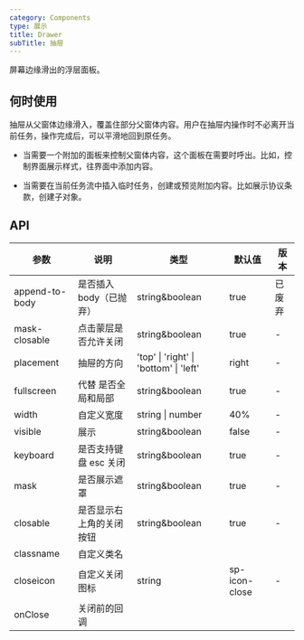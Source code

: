 ```yaml
---
category: Components
type: 展示
title: Drawer
subTitle: 抽屉
---
```


屏幕边缘滑出的浮层面板。

## 何时使用
抽屉从父窗体边缘滑入，覆盖住部分父窗体内容。用户在抽屉内操作时不必离开当前任务，操作完成后，可以平滑地回到原任务。

- 当需要一个附加的面板来控制父窗体内容，这个面板在需要时呼出。比如，控制界面展示样式，往界面中添加内容。

- 当需要在当前任务流中插入临时任务，创建或预览附加内容。比如展示协议条款，创建子对象。


## API
| 参数           | 说明                     | 类型                                   | 默认值        | 版本   |
| -------------- | ------------------------ | -------------------------------------- | ------------- | ------ |
| append-to-body | 是否插入body（已抛弃）   | string&boolean                         | true          | 已废弃 |
| mask-closable  | 点击蒙层是否允许关闭     | string&boolean                         | true          | -      |
| placement      | 抽屉的方向               | 'top' \| 'right' \| 'bottom' \| 'left' | right         | -      |
| fullscreen     | 代替 是否全局和局部      | string&boolean                         | true          | -      |
| width          | 自定义宽度               | string \| number                       | 40%           | -      |
| visible        | 展示                     | string&boolean                         | false         | -      |
| keyboard       | 是否支持键盘 esc 关闭    | string&boolean                         | true          | -      |
| mask           | 是否展示遮罩             | string&boolean                         | true          | -      |
| closable       | 是否显示右上角的关闭按钮 | string&boolean                         | true          | -      |
| classname      | 自定义类名               |                                        |               |        |
| closeicon      | 自定义关闭图标           | string                                 | sp-icon-close | -      |
| onClose        | 关闭前的回调             |                                        |               |        |

